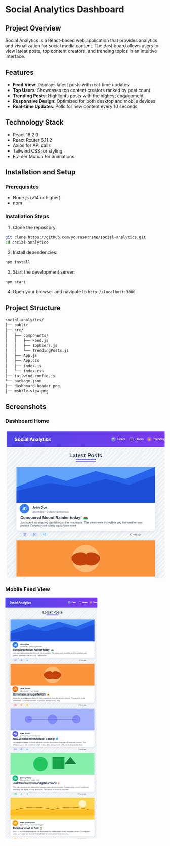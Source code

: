 # Social Analytics Dashboard

## Project Overview

Social Analytics is a React-based web application that provides analytics and visualization for social media content. The dashboard allows users to view latest posts, top content creators, and trending topics in an intuitive interface.

## Features

- **Feed View**: Displays latest posts with real-time updates
- **Top Users**: Showcases top content creators ranked by post count
- **Trending Posts**: Highlights posts with the highest engagement
- **Responsive Design**: Optimized for both desktop and mobile devices
- **Real-time Updates**: Polls for new content every 10 seconds

## Technology Stack

- React 18.2.0
- React Router 6.11.2
- Axios for API calls
- Tailwind CSS for styling
- Framer Motion for animations

## Installation and Setup

### Prerequisites
- Node.js (v14 or higher)
- npm

### Installation Steps

1. Clone the repository:
```bash
git clone https://github.com/yourusername/social-analytics.git
cd social-analytics
```

2. Install dependencies:
```bash
npm install
```

3. Start the development server:
```bash
npm start
```

4. Open your browser and navigate to `http://localhost:3000`

## Project Structure

```
social-analytics/
├── public     
├── src/
│   ├── components/
│   │   ├── Feed.js
│   │   ├── TopUsers.js
│   │   └── TrendingPosts.js
│   ├── App.js
│   ├── App.css
│   ├── index.js
│   └── index.css
├── tailwind.config.js
└── package.json
├── dashboard-header.png
│── mobile-view.png
```

## Screenshots

### Dashboard Home
![Dashboard Home](./dashboard-header.png)

### Mobile Feed View
![Mobile Feed View](./mobile-view.png)


